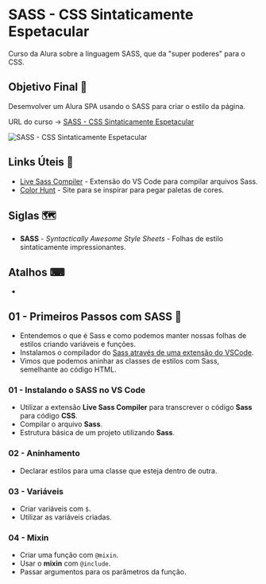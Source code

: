 # SASS - CSS Sintaticamente Espetacular

Curso da Alura sobre a linguagem SASS, que da "super poderes" para o CSS.

## Objetivo Final &#x1F3AF;

Desemvolver um Alura SPA usando o SASS para criar o estilo da página.

URL do curso -> [SASS - CSS Sintaticamente Espetacular](https://cursos.alura.com.br/course/sass-css-sintaticamente-espetacular)

![SASS - CSS Sintaticamente Espetacular](https://www.alura.com.br/assets/api/share/curso-sass-css-sintaticamente-espetacular.png)

## Links Úteis &#x1F517;
* [Live Sass Compiler](https://marketplace.visualstudio.com/items?itemName=glenn2223.live-sass) - Extensão do VS Code para compilar arquivos Sass.
* [Color Hunt](https://colorhunt.co/) - Site para se inspirar para pegar paletas de cores.

## Siglas &#x1F5FA;
* **SASS** - *Syntactically Awesome Style Sheets* - Folhas de estilo sintaticamente impressionantes.

## Atalhos &#x2328;
*

## 01 - Primeiros Passos com SASS &#x1F516;
* Entendemos o que é Sass e como podemos manter nossas folhas de estilos criando variáveis e funções.
* Instalamos o compilador do [Sass através de uma extensão do VSCode](https://marketplace.visualstudio.com/items?itemName=ritwickdey.live-sass).
* Vimos que podemos aninhar as classes de estilos com Sass, semelhante ao código HTML.

### 01 - Instalando o SASS no VS Code
* Utilizar a extensão **Live Sass Compiler** para transcrever o código **Sass** para código **CSS**.
* Compilar o arquivo **Sass**.
* Estrutura básica de um projeto utilizando **Sass**.

### 02 - Aninhamento
* Declarar estilos para uma classe que esteja dentro de outra.

### 03 - Variáveis
* Criar variáveis com `$`.
* Utilizar as variáveis criadas.

### 04 - Mixin
* Criar uma função com `@mixin`.
* Usar o **mixin** com `@include`.
* Passar argumentos para os parâmetros da função.